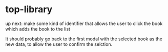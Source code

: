 # top-library


up next: 
make some kind of identifier that allows the user to click the book
which adds the book to the list

It should probably go back to the first modal with the selected 
book as the new data, to allow the user to confirm the selction. 